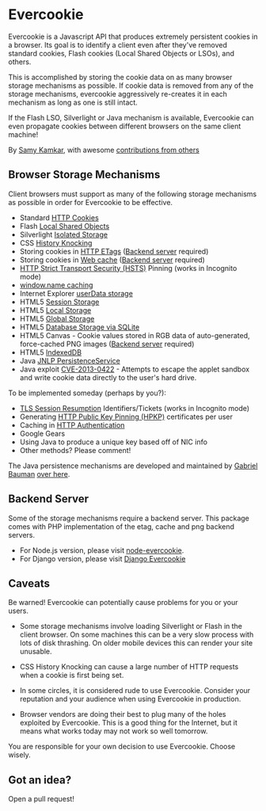 Evercookie
==========

Evercookie is a Javascript API that produces extremely persistent cookies in a
browser. Its goal is to identify a client even after they've removed standard
cookies, Flash cookies (Local Shared Objects or LSOs), and others.

This is accomplished by storing the cookie data on as many browser storage
mechanisms as possible. If cookie data is removed from any of the storage
mechanisms, evercookie aggressively re-creates it in each mechanism as long as
one is still intact.

If the Flash LSO, Silverlight or Java mechanism is available, Evercookie can even propagate cookies
between different browsers on the same client machine!

By [Samy Kamkar](https://samy.pl), with awesome [contributions from others](https://github.com/samyk/evercookie/graphs/contributors)

Browser Storage Mechanisms
--------------------------

Client browsers must support as many of the following storage mechanisms as
possible in order for Evercookie to be effective.

- Standard [HTTP Cookies](https://en.wikipedia.org/wiki/HTTP_cookie)
- Flash [Local Shared Objects](https://en.wikipedia.org/wiki/Local_Shared_Object)
- Silverlight [Isolated Storage](http://www.silverlight.net/learn/quickstarts/isolatedstorage/)
- CSS [History Knocking](https://samy.pl/csshack/)
- Storing cookies in [HTTP ETags](https://en.wikipedia.org/wiki/HTTP_ETag) ([Backend server](#backend-server) required)
- Storing cookies in [Web cache](https://en.wikipedia.org/wiki/Web_cache) ([Backend server](#backend-server) required)
- [HTTP Strict Transport Security (HSTS)](https://sites.google.com/a/chromium.org/dev/Home/chromium-security/client-identification-mechanisms#TOC-Lower-level-protocol-identifiers) Pinning (works in Incognito mode)
- [window.name caching](https://en.wikipedia.org/wiki/HTTP_cookie#window.name)
- Internet Explorer [userData storage](http://msdn.microsoft.com/en-us/library/ms531424.aspx)
- HTML5 [Session Storage](http://dev.w3.org/html5/webstorage/#the-sessionstorage-attribute)
- HTML5 [Local Storage](http://dev.w3.org/html5/webstorage/#dom-localstorage)
- HTML5 [Global Storage](https://developer.mozilla.org/en/dom/storage#globalStorage)
- HTML5 [Database Storage via SQLite](http://dev.w3.org/html5/webdatabase/)
- HTML5 Canvas - Cookie values stored in RGB data of auto-generated, force-cached PNG images ([Backend server](#backend-server) required)
- HTML5 [IndexedDB](http://www.w3.org/TR/IndexedDB/)
- Java [JNLP PersistenceService](http://docs.oracle.com/javase/1.5.0/docs/guide/javaws/jnlp/index.html)
- Java exploit [CVE-2013-0422](https://cve.mitre.org/cgi-bin/cvename.cgi?name=CVE-2013-0422) - Attempts to escape the applet sandbox and write cookie data directly to the user's hard drive.

To be implemented someday (perhaps by you?):

- [TLS Session Resumption](https://www.ietf.org/rfc/rfc5077.txt) Identifiers/Tickets (works in Incognito mode)
- Generating [HTTP Public Key Pinning (HPKP)](https://www.wikiwand.com/en/HTTP_Public_Key_Pinning) certificates per user
- Caching in [HTTP Authentication](https://en.wikipedia.org/wiki/Basic_access_authentication)
- Google Gears
- Using Java to produce a unique key based off of NIC info
- Other methods? Please comment!

The Java persistence mechanisms are developed and maintained by [Gabriel Bauman](http://gabrielbauman.com)
[over here](https://github.com/gabrielbauman/evercookie-applet).

Backend Server
--------------
Some of the storage mechanisms require a backend server. This package comes with PHP implementation of the etag, cache and png backend servers.
- For Node.js version, please visit [node-evercookie](https://github.com/truongsinh/node-evercookie).
- For Django version, please visit [Django Evercookie](https://github.com/gdmka/django_evercookie)

Caveats
-------

Be warned! Evercookie can potentially cause problems for you or your users.

- Some storage mechanisms involve loading Silverlight or Flash in the client
  browser. On some machines this can be a very slow process with lots of disk
  thrashing. On older mobile devices this can render your site unusable.

- CSS History Knocking can cause a large number of HTTP requests when a cookie
  is first being set.

- In some circles, it is considered rude to use Evercookie. Consider your
  reputation and your audience when using Evercookie in production.

- Browser vendors are doing their best to plug many of the holes exploited by
  Evercookie. This is a good thing for the Internet, but it means what works
  today may not work so well tomorrow.

You are responsible for your own decision to use Evercookie. Choose wisely.

Got an idea?
------------

Open a pull request!
